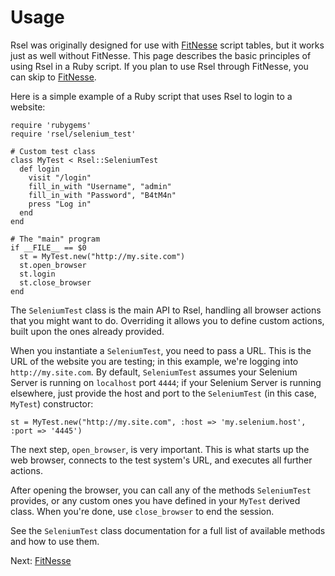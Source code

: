 Usage
=====

Rsel was originally designed for use with [FitNesse](http://fitnesse.org)
script tables, but it works just as well without FitNesse. This page describes
the basic principles of using Rsel in a Ruby script. If you plan to use Rsel
through FitNesse, you can skip to [FitNesse](fitnesse.md).

Here is a simple example of a Ruby script that uses Rsel to login to a website:

    require 'rubygems'
    require 'rsel/selenium_test'

    # Custom test class
    class MyTest < Rsel::SeleniumTest
      def login
        visit "/login"
        fill_in_with "Username", "admin"
        fill_in_with "Password", "B4tM4n"
        press "Log in"
      end
    end

    # The "main" program
    if __FILE__ == $0
      st = MyTest.new("http://my.site.com")
      st.open_browser
      st.login
      st.close_browser
    end

The `SeleniumTest` class is the main API to Rsel, handling all browser actions
that you might want to do. Overriding it allows you to define custom actions,
built upon the ones already provided.

When you instantiate a `SeleniumTest`, you need to pass a URL. This is the URL
of the website you are testing; in this example, we're logging into
`http://my.site.com`. By default, `SeleniumTest` assumes your Selenium Server
is running on `localhost` port `4444`; if your Selenium Server is running
elsewhere, just provide the host and port to the `SeleniumTest` (in this case,
`MyTest`) constructor:

    st = MyTest.new("http://my.site.com", :host => 'my.selenium.host', :port => '4445')

The next step, `open_browser`, is very important. This is what starts up the web
browser, connects to the test system's URL, and executes all further actions.

After opening the browser, you can call any of the methods `SeleniumTest`
provides, or any custom ones you have defined in your `MyTest` derived class.
When you're done, use `close_browser` to end the session.

See the `SeleniumTest` class documentation for a full list of available methods
and how to use them.

Next: [FitNesse](fitnesse.md)


